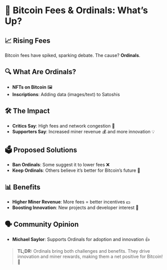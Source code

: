 # 🚨 Bitcoin Fees & Ordinals: What’s Up?

## 📈 Rising Fees
Bitcoin fees have spiked, sparking debate. The cause? **Ordinals**.

## 🔍 What Are Ordinals?
- **NFTs on Bitcoin** 🖼️
- **Inscriptions**: Adding data (images/text) to Satoshis

## 🛠️ The Impact
- **Critics Say**: High fees and network congestion 🚧
- **Supporters Say**: Increased miner revenue 💰 and more innovation 💡

## 🗳️ Proposed Solutions
- **Ban Ordinals**: Some suggest it to lower fees ❌
- **Keep Ordinals**: Others believe it’s better for Bitcoin’s future 🌟

## 📊 Benefits
- **Higher Miner Revenue**: More fees = better incentives 💵
- **Boosting Innovation**: New projects and developer interest 🚀

## 🗣️ Community Opinion
- **Michael Saylor**: Supports Ordinals for adoption and innovation 👍

> **TL;DR:** Ordinals bring both challenges and benefits. They drive innovation and miner rewards, making them a net positive for Bitcoin! 🚀
